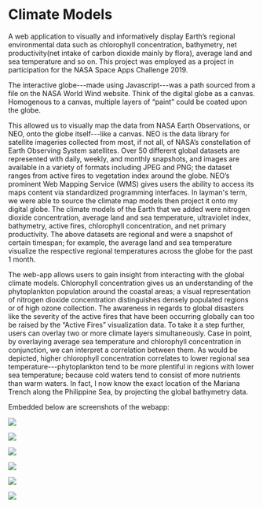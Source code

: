 # Climate Models
A web application to visually and informatively display Earth’s regional environmental data such as chlorophyll concentration, bathymetry, net productivity(net intake of carbon dioxide mainly by flora), average land and sea temperature and so on.  This project was employed as a project in participation for the NASA Space Apps Challenge 2019.

The interactive globe---made using Javascript---was a path sourced from a file on the NASA World Wind website. Think of the digital globe as a canvas. Homogenous to a canvas, multiple layers of “paint” could be coated upon the globe.   

  

This allowed us to visually map the data from NASA Earth Observations, or NEO, onto the globe itself---like a canvas. NEO is the data library for satellite imageries collected from most, if not all, of NASA’s constellation of Earth Observing System satellites. Over 50 different global datasets are represented with daily, weekly, and monthly snapshots, and images are available in a variety of formats including JPEG and PNG; the dataset ranges from active fires to vegetation index around the globe. NEO’s prominent Web Mapping Service (WMS) gives users the ability to access its maps content via standardized programming interfaces. In layman's term, we were able to source the climate map models then project it onto my digital globe.
The climate models of the Earth that we added were nitrogen dioxide concentration, average land and sea temperature, ultraviolet index, bathymetry, active fires, chlorophyll concentration, and net primary productivity. The above datasets are regional and were a snapshot of certain timespan; for example, the average land and sea temperature visualize the respective regional temperatures across the globe for the past 1 month.  

  

The web-app allows users to gain insight from interacting with the global climate models. Chlorophyll concentration gives us an understanding of the phytoplankton population around the coastal areas; a visual representation of nitrogen dioxide concentration distinguishes densely populated regions or of high ozone collection. The awareness in regards to global disasters like the severity of the active fires that have been occurring globally can too be raised by the “Active Fires” visualization data. To take it a step further, users can overlay two or more climate layers simultaneously. Case in point, by overlaying average sea temperature and chlorophyll concentration in conjunction, we can interpret a correlation between them. As would be depicted, higher chlorophyll concentration correlates to lower regional sea temperature---phytoplankton tend to be more plentiful in regions with lower sea temperature; because cold waters tend to consist of more nutrients than warm waters. In fact, I now know the exact location of the Mariana Trench along the Philippine Sea, by projecting the global bathymetry data.

Embedded below are screenshots of the webapp:

![](https://i.ibb.co/G2ZTPzx/Screenshot-2020-07-02-at-4-50-05-AM.png)

![](https://i.ibb.co/rk8mNK5/Screenshot-2020-07-02-at-4-51-04-AM.png)

![](https://i.ibb.co/6gcZ3pm/Screenshot-2020-07-02-at-4-51-29-AM.png)

![](https://i.ibb.co/gt1HXD4/Screenshot-2020-07-02-at-4-54-07-AM.png)

![](https://i.ibb.co/HGY9Pj3/Screenshot-2020-07-02-at-4-54-43-AM.png)

![](https://i.ibb.co/6ybRMy8/Screenshot-2020-07-02-at-4-55-33-AM.png)
